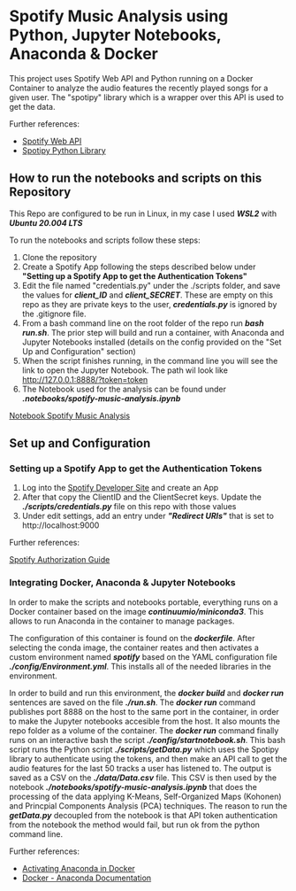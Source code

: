 # Spotify Music Analysis using Python, Jupyter Notebooks, Anaconda & Docker
This project uses Spotify Web API and Python running on a Docker Container to analyze the audio features the recently played songs for a given user. The "spotipy" library which is a wrapper over this API is used to get the data.

Further references:

- [Spotify Web API](https://developer.spotify.com/documentation/web-api/reference/)
- [Spotipy Python Library](https://spotipy.readthedocs.io/)


## How to run the notebooks and scripts on this Repository
This Repo are configured to be run in Linux, in my case I used ***WSL2*** with ***Ubuntu 20.004 LTS***

To run the notebooks and scripts follow these steps:

1. Clone the repository
2. Create a Spotify App following the steps described below under **"Setting up a Spotify App to get the Authentication Tokens"**
3. Edit the file named "credentials.py" under the ./scripts folder, and save the values for ***client_ID*** and ***client_SECRET***. These are empty on this repo as they are private keys to the user, ***credentials.py*** is ignored by the .gitignore file.
4. From a bash command line on the root folder of the repo run ***bash run.sh***. The prior step will build and run a container, with Anaconda and Jupyter Notebooks installed (details on the config provided on the "Set Up and Configuration" section)
5. When the script finishes running, in the command line you will see the link to open the Jupyter Notebook. The path wil look like http://127.0.0.1:8888/?token=token
6. The Notebook used for the analysis can be found under ***.notebooks/spotify-music-analysis.ipynb***
  
  [Notebook Spotify Music Analysis](https://github.com/fseguior/spotify-music-analysis-in-python-docker/blob/main/notebooks/spotify-music-analysis.ipynb)

  
## Set up and Configuration

### Setting up a Spotify App to get the Authentication Tokens
1. Log into the [Spotify Developer Site](https://developer.spotify.com/dashboard/applications) and create an App
2. After that copy the ClientID and the ClientSecret keys. Update the ***./scripts/credentials.py*** file on this repo with those values
3. Under edit settings, add an entry under ***"Redirect URIs"*** that is set to http://localhost:9000

Further references:

[Spotify Authorization Guide](https://developer.spotify.com/documentation/general/guides/authorization-guide/)

### Integrating Docker, Anaconda & Jupyter Notebooks
In order to make the scripts and notebooks portable, everything runs on a Docker container based on the image ***continuumio/miniconda3***. This allows to run Anaconda in the container to manage packages.

The configuration of this container is found on the ***dockerfile***. After selecting the conda image, the container reates and then activates a custom environment named ***spotify*** based on the YAML configuration file ***./config/Environment.yml***. This installs all of the needed libraries in the environment.

In order to build and run this environment, the ***docker build*** and ***docker run*** sentences are saved on the file ***./run.sh***. The ***docker run*** command publishes port 8888 on the host to the same port in the container, in order to make the Jupyter notebooks accesible from the host. It also mounts the repo folder as a volume of the container. The ***docker run*** command finally runs on an interactive bash the script ***./config/startnotebook.sh***. This bash script runs the Python script ***./scripts/getData.py*** which uses the Spotipy library to authenticate using the tokens, and then make an API call to get the audio features for the last 50 tracks a user has listened to. The output is saved as a CSV on the ***./data/Data.csv*** file. This CSV is then used by the notebook ***./notebooks/spotify-music-analysis.ipynb*** that does the processing of the data applying K-Means, Self-Organized Maps (Kohonen) and Princpial Components Analysis (PCA) techniques. The reason to run the ***getData.py*** decoupled from the notebook is that API token authentication from the notebook the method would fail, but run ok from the python command line. 

Further references:

- [Activating Anaconda in Docker](https://pythonspeed.com/articles/activate-conda-dockerfile/)
- [Docker - Anaconda Documentation](https://docs.anaconda.com/anaconda/user-guide/tasks/docker/)
